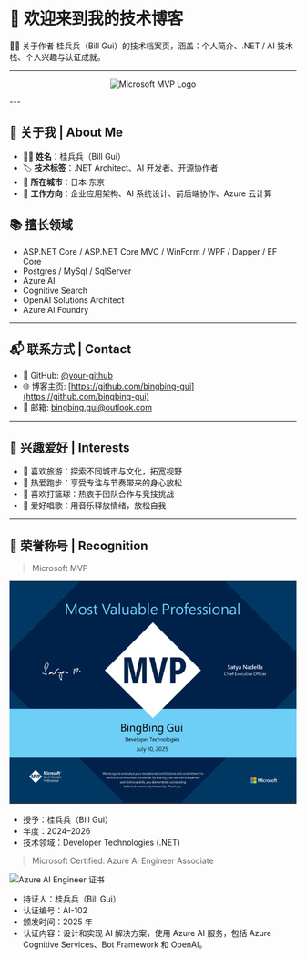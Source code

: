 # 👋 欢迎来到我的技术博客

🧑‍💻 关于作者 桂兵兵（Bill Gui）的技术档案页，涵盖：个人简介、.NET / AI 技术栈、个人兴趣与认证成就。

---
<p align="center">
    <img src="https://cdn.jsdelivr.net/gh/bingbing-gui/assets/mvp-logo.png" alt="Microsoft MVP Logo" width="120"/>
</p>
---

## 👤 关于我 | About Me

- 🧑‍💻 **姓名**：桂兵兵（Bill Gui）  
- 🏷️ **技术标签**：.NET Architect、AI 开发者、开源协作者  
- 📍 **所在城市**：日本·东京  
- 🏢 **工作方向**：企业应用架构、AI 系统设计、前后端协作、Azure 云计算  

## 📚 擅长领域

- ASP.NET Core / ASP.NET Core MVC / WinForm / WPF / Dapper / EF Core  
- Postgres / MySql / SqlServer  
- Azure AI  
- Cognitive Search  
- OpenAI Solutions Architect  
- Azure AI Foundry  

---

## 📬 联系方式 | Contact

- 💼 GitHub: [@your-github](https://github.com/your-github)  
- 🌐 博客主页: [https://github.com/bingbing-gui](https://github.com/bingbing-gui)  
- 📮 邮箱: [bingbing.gui@outlook.com](mailto:bingbing.gui@outlook.com)  

---

## 🎯 兴趣爱好 | Interests

- 🧳 喜欢旅游：探索不同城市与文化，拓宽视野  
- 🏃 热爱跑步：享受专注与节奏带来的身心放松  
- 🏀 喜欢打篮球：热衷于团队合作与竞技挑战  
- 🎤 爱好唱歌：用音乐释放情绪，放松自我  

---

## 🏅 荣誉称号 | Recognition

> Microsoft MVP

![Microsoft MVP 证书](人工智能基础/Materials//MVP-Award-Certificate.jpg)

- 授予：桂兵兵（Bill Gui）  
- 年度：2024–2026  
- 技术领域：Developer Technologies (.NET) 

> Microsoft Certified: Azure AI Engineer Associate

![Azure AI Engineer 证书](人工智能基础/Materials/AI-Engineer-Certificate.jpg)

- 持证人：桂兵兵（Bill Gui）  
- 认证编号：AI-102  
- 颁发时间：2025 年  
- 认证内容：设计和实现 AI 解决方案，使用 Azure AI 服务，包括 Azure Cognitive Services、Bot Framework 和 OpenAI。
